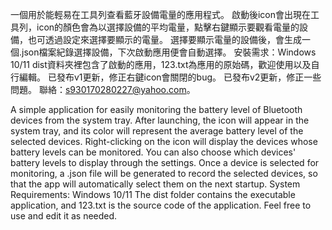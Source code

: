 一個用於能輕易在工具列查看藍牙設備電量的應用程式。
啟動後icon會出現在工具列，icon的顏色會為以選擇設備的平均電量，點擊右鍵顯示要觀看電量的設備，也可透過設定來選擇要顯示的電量。
選擇要顯示電量的設備後，會生成一個.json檔案紀錄選擇設備，下次啟動應用便會自動選擇。
安裝需求：Windows 10/11
dist資料夾裡包含了啟動的應用，123.txt為應用的原始碼，歡迎使用以及自行編輯。
已發布v1更新，修正右鍵icon會關閉的bug。
已發布v2更新，修正一些問題。
聯絡：s930170280227@yahoo.com。

A simple application for easily monitoring the battery level of Bluetooth devices from the system tray.
After launching, the icon will appear in the system tray, and its color will represent the average battery level of the selected devices. Right-clicking on the icon will display the devices whose battery levels can be monitored. You can also choose which devices' battery levels to display through the settings.
Once a device is selected for monitoring, a .json file will be generated to record the selected devices, so that the app will automatically select them on the next startup.
System Requirements: Windows 10/11
The dist folder contains the executable application, and 123.txt is the source code of the application.
Feel free to use and edit it as needed.
